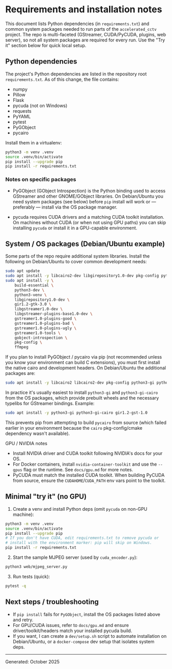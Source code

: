 # Requirements and installation notes

This document lists Python dependencies (in `requirements.txt`) and common system
packages needed to run parts of the `accelerated_cctv` project. The repo is
multi-faceted (GStreamer, CUDA/PyCUDA, plugins, web server), so not all
system packages are required for every run. Use the "Try it" section below
for quick local setup.

## Python dependencies
The project's Python dependencies are listed in the repository root
`requirements.txt`. As of this change, the file contains:

- numpy
- Pillow
- Flask
- pycuda (not on Windows)
- requests
- PyYAML
- pytest
- PyGObject
-  pycairo

Install them in a virtualenv:

```bash
python3 -m venv .venv
source .venv/bin/activate
pip install --upgrade pip
pip install -r requirements.txt
```

### Notes on specific packages
- PyGObject (GObject Introspection) is the Python binding used to access GStreamer
  and other GNOME/GObject libraries. On Debian/Ubuntu you need system packages
  (see below) before `pip` install will work or — preferably — install via the
  OS package manager.

- pycuda requires CUDA drivers and a matching CUDA toolkit installation. On
  machines without CUDA (or when not using GPU paths) you can skip installing
  `pycuda` or install it in a GPU-capable environment.

## System / OS packages (Debian/Ubuntu example)
Some parts of the repo require additional system libraries. Install the
following on Debian/Ubuntu to cover common development needs:

```bash
sudo apt update
sudo apt install -y libcairo2-dev libgirepository1.0-dev pkg-config python3-dev gir1.2-gtk-3.0
sudo apt install -y \
    build-essential \
    python3-dev \
    python3-venv \
    libgirepository1.0-dev \
    gir1.2-gtk-3.0 \
    libgstreamer1.0-dev \
    libgstreamer-plugins-base1.0-dev \
    gstreamer1.0-plugins-good \
    gstreamer1.0-plugins-bad \
    gstreamer1.0-plugins-ugly \
    gstreamer1.0-tools \
    gobject-introspection \
    pkg-config \
    ffmpeg
```

If you plan to install PyGObject / pycairo via pip (not recommended unless
you know your environment can build C extensions), you must first install
the native cairo and development headers. On Debian/Ubuntu the additional
packages are:

```bash
sudo apt install -y libcairo2 libcairo2-dev pkg-config python3-gi python3-gi-cairo
```

In practice it's usually easiest to install `python3-gi` and `python3-gi-cairo`
from the OS packages, which provide prebuilt wheels and the necessary
typelibs for GStreamer bindings. Example:

```bash
sudo apt install -y python3-gi python3-gi-cairo gir1.2-gst-1.0
```

This prevents pip from attempting to build `pycairo` from source (which
failed earlier in your environment because the `cairo` pkg-config/cmake
dependency wasn't available).

GPU / NVIDIA notes
- Install NVIDIA driver and CUDA toolkit following NVIDIA's docs for your OS.
- For Docker containers, install `nvidia-container-toolkit` and use the
  `--gpus` flag or the runtime. See `docs/gpu.md` for more notes.
- PyCUDA must match the installed CUDA toolkit. When building PyCUDA from
  source, ensure the `CUDAHOME`/`CUDA_PATH` env vars point to the toolkit.

## Minimal "try it" (no GPU)
1. Create a venv and install Python deps (omit `pycuda` on non-GPU machine):

```bash
python3 -m venv .venv
source .venv/bin/activate
pip install --upgrade pip
# If you don't have CUDA, edit requirements.txt to remove pycuda or
# install with the environment marker: pip will skip on Windows.
pip install -r requirements.txt
```

2. Start the sample MJPEG server (used by `cuda_encoder.py`):

```bash
python3 web/mjpeg_server.py
```

3. Run tests (quick):

```bash
pytest -q
```

## Next steps / troubleshooting
- If `pip install` fails for `PyGObject`, install the OS packages listed above
  and retry.
- For GPU/CUDA issues, refer to `docs/gpu.md` and ensure driver/toolkit/headers
  match your installed pycuda build.
- If you want, I can create a `dev/setup.sh` script to automate installation on
  Debian/Ubuntu, or a `docker-compose` dev setup that isolates system deps.

---
Generated: October 2025
